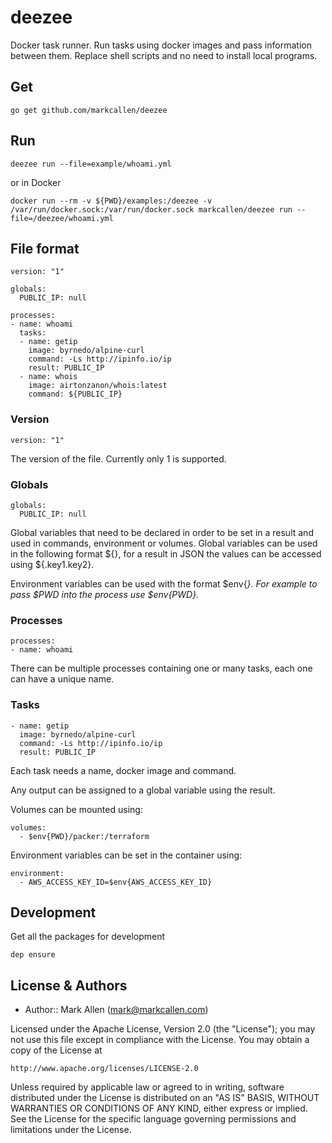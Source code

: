 # deezee

Docker task runner.  Run tasks using docker images and pass information between
them.  Replace shell scripts and no need to install local programs.

## Get

````
go get github.com/markcallen/deezee
````

## Run

````
deezee run --file=example/whoami.yml
````

or in Docker

````
docker run --rm -v ${PWD}/examples:/deezee -v /var/run/docker.sock:/var/run/docker.sock markcallen/deezee run --file=/deezee/whoami.yml
````

## File format

````
version: "1"

globals:
  PUBLIC_IP: null

processes:
- name: whoami
  tasks:
  - name: getip
    image: byrnedo/alpine-curl
    command: -Ls http://ipinfo.io/ip
    result: PUBLIC_IP
  - name: whois
    image: airtonzanon/whois:latest
    command: ${PUBLIC_IP}
````

### Version

````
version: "1"
`````

The version of the file.  Currently only 1 is supported.

### Globals

````
globals:
  PUBLIC_IP: null
````

Global variables that need to be declared in order to be set in a result and used
in commands, environment or volumes.  Global variables can be used in the
following format ${<global variable>}, for a result in JSON the values can be
accessed using ${<global variable>.key1.key2}.

Environment variables can be used with the format $env{<VAR>}.  For example to pass $PWD
into the process use $env{PWD}.

### Processes

````
processes:
- name: whoami
````

There can be multiple processes containing one or many tasks, each one can have
a unique name.

### Tasks

````
- name: getip
  image: byrnedo/alpine-curl
  command: -Ls http://ipinfo.io/ip
  result: PUBLIC_IP
````

Each task needs a name, docker image and command.

Any output can be assigned to a global variable using the result.

Volumes can be mounted using:

````
volumes:
  - $env{PWD}/packer:/terraform
````

Environment variables can be set in the container using:

````
environment:
  - AWS_ACCESS_KEY_ID=$env{AWS_ACCESS_KEY_ID}
````

## Development

Get all the packages for development

````
dep ensure
````

## License & Authors
- Author:: Mark Allen (mark@markcallen.com)

Licensed under the Apache License, Version 2.0 (the "License");
you may not use this file except in compliance with the License.
You may obtain a copy of the License at

    http://www.apache.org/licenses/LICENSE-2.0

Unless required by applicable law or agreed to in writing, software
distributed under the License is distributed on an "AS IS" BASIS,
WITHOUT WARRANTIES OR CONDITIONS OF ANY KIND, either express or implied.
See the License for the specific language governing permissions and
limitations under the License.
